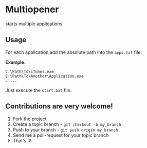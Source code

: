 Multiopener
===========

starts multiple applications

Usage
-------

For each application add the absolute path into the `apps.txt` file.

**Example:** 

    C:\Path\To\iTunes.exe
    E:\Path\To\Another\Application.exe
    .....

Just execute the `start.bat` file.

## Contributions are very welcome!

1. Fork the project
2. Create a topic branch - `git checkout -b my_branch`
4. Push to your branch - `git push origin my_branch`
5. Send me a pull-request for your topic branch
6. That's it!
